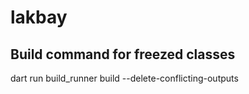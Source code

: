 # lakbay

## Build command for freezed classes

dart run build_runner build --delete-conflicting-outputs
